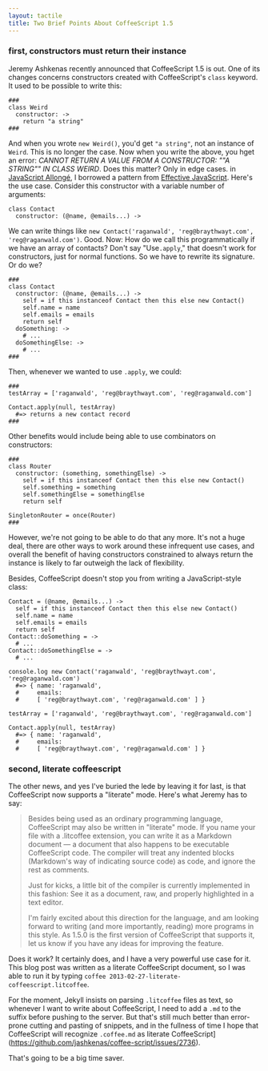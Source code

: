 ```yaml
---
layout: tactile
title: Two Brief Points About CoffeeScript 1.5
---
```


### first, constructors must return their instance

Jeremy Ashkenas recently announced that CoffeeScript 1.5 is out. One of its changes concerns constructors created with CoffeeScript's `class` keyword. It used to be possible to write this:

    ###
    class Weird
      constructor: ->
        return "a string"
    ###
        
And when you wrote `new Weird()`, you'd get `"a string"`, not an instance of `Weird`. This is no longer the case. Now when you write the above, you hget an error: *CANNOT RETURN A VALUE FROM A CONSTRUCTOR: ""A STRING"" IN CLASS WEIRD*. Does this matter? Only in edge cases. in [JavaScript Allongé][ja], I borrowed a pattern from [Effective JavaScript](http://effectivejs.com). Here's the use case. Consider this constructor with a variable number of arguments:

[ja]: http://leanpub.com/javascript-allonge

    class Contact
      constructor: (@name, @emails...) ->
        
We can write things like `new Contact('raganwald', 'reg@braythwayt.com', 'reg@raganwald.com')`. Good. Now: How do we call this programmatically if we have an array of contacts? Don't say "Use`.apply`," that doesn't work for constructors, just for normal functions. So we have to rewrite its signature. Or do we?

    ###
    class Contact
      constructor: (@name, @emails...) ->
        self = if this instanceof Contact then this else new Contact()
        self.name = name
        self.emails = emails
        return self
      doSomething: ->
        # ...
      doSomethingElse: ->
        # ...
    ###
        
Then, whenever we wanted to use `.apply`, we could:

    ### 
    testArray = ['raganwald', 'reg@braythwayt.com', 'reg@raganwald.com']
  
    Contact.apply(null, testArray)
      #=> returns a new contact record
    ###
        
Other benefits would include being able to use combinators on constructors:

    ###
    class Router
      constructor: (something, somethingElse) ->
        self = if this instanceof Contact then this else new Contact()
        self.something = something
        self.somethingElse = somethingElse
        return self
    
    SingletonRouter = once(Router)
    ###

However, we're not going to be able to do that any more. It's not a huge deal, there are other ways to work around these infrequent use cases, and overall the benefit of having constructors constrained to always return the instance is likely to far outweigh the lack of flexibility.

Besides, CoffeeScript doesn't stop you from writing a JavaScript-style class:

    Contact = (@name, @emails...) ->
      self = if this instanceof Contact then this else new Contact()
      self.name = name
      self.emails = emails
      return self
    Contact::doSomething = ->
      # ...
    Contact::doSomethingElse = ->
      # ...
      
    console.log new Contact('raganwald', 'reg@braythwayt.com', 'reg@raganwald.com')
      #=> { name: 'raganwald',
      #     emails: 
      #     [ 'reg@braythwayt.com', 'reg@raganwald.com' ] }

    testArray = ['raganwald', 'reg@braythwayt.com', 'reg@raganwald.com']
  
    Contact.apply(null, testArray)
      #=> { name: 'raganwald',
      #     emails: 
      #     [ 'reg@braythwayt.com', 'reg@raganwald.com' ] }
      
### second, literate coffeescript

The other news, and yes I've buried the lede by leaving it for last, is that CoffeeScript now supports a "literate" mode. Here's what Jeremy has to say:

> Besides being used as an ordinary programming language, CoffeeScript may also be written in "literate" mode. If you name your file with a  .litcoffee extension, you can write it as a Markdown document — a document that also happens to be executable CoffeeScript code. The compiler will treat any indented blocks (Markdown's way of indicating source code) as code, and ignore the rest as comments.
>
> Just for kicks, a little bit of the compiler is currently implemented in this fashion: See it as a document, raw, and properly highlighted in a text editor.
>
> I'm fairly excited about this direction for the language, and am looking forward to writing (and more importantly, reading) more programs in this style. As 1.5.0 is the first version of CoffeeScript that supports it, let us know if you have any ideas for improving the feature.

Does it work? It certainly does, and I have a very powerful use case for it. This blog post was written as a literate CoffeeScript document, so I was able to run it by typing `coffee 2013-02-27-literate-coffeescript.litcoffee`.

For the moment, Jekyll insists on parsing  `.litcoffee` files as text, so whenever I want to write about CoffeeScript, I need to add a `.md` to the suffix before pushing to the server. But that's still much better than error-prone cutting and pasting of snippets, and in the fullness of time I hope that CoffeeScript will recognize `.coffee.md` as literate CoffeeScript](https://github.com/jashkenas/coffee-script/issues/2736).

That's going to be a big time saver.